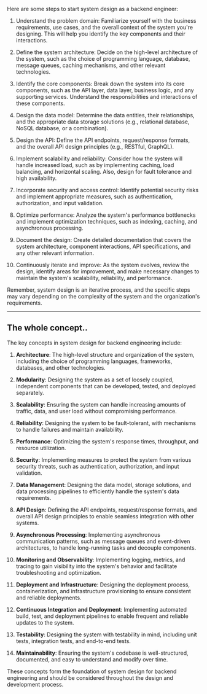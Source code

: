 Here are some steps to start system design as a backend engineer:

1. Understand the problem domain: Familiarize yourself with the business requirements, use cases, and the overall context of the system you're designing. This will help you identify the key components and their interactions.

2. Define the system architecture: Decide on the high-level architecture of the system, such as the choice of programming language, database, message queues, caching mechanisms, and other relevant technologies.

3. Identify the core components: Break down the system into its core components, such as the API layer, data layer, business logic, and any supporting services. Understand the responsibilities and interactions of these components.

4. Design the data model: Determine the data entities, their relationships, and the appropriate data storage solutions (e.g., relational database, NoSQL database, or a combination).

5. Design the API: Define the API endpoints, request/response formats, and the overall API design principles (e.g., RESTful, GraphQL).

6. Implement scalability and reliability: Consider how the system will handle increased load, such as by implementing caching, load balancing, and horizontal scaling. Also, design for fault tolerance and high availability.

7. Incorporate security and access control: Identify potential security risks and implement appropriate measures, such as authentication, authorization, and input validation.

8. Optimize performance: Analyze the system's performance bottlenecks and implement optimization techniques, such as indexing, caching, and asynchronous processing.

9. Document the design: Create detailed documentation that covers the system architecture, component interactions, API specifications, and any other relevant information.

10. Continuously iterate and improve: As the system evolves, review the design, identify areas for improvement, and make necessary changes to maintain the system's scalability, reliability, and performance.

Remember, system design is an iterative process, and the specific steps may vary depending on the complexity of the system and the organization's requirements.



---

## The whole concept.. 

The key concepts in system design for backend engineering include:

1. **Architecture**: The high-level structure and organization of the system, including the choice of programming languages, frameworks, databases, and other technologies.

2. **Modularity**: Designing the system as a set of loosely coupled, independent components that can be developed, tested, and deployed separately.

3. **Scalability**: Ensuring the system can handle increasing amounts of traffic, data, and user load without compromising performance.

4. **Reliability**: Designing the system to be fault-tolerant, with mechanisms to handle failures and maintain availability.

5. **Performance**: Optimizing the system's response times, throughput, and resource utilization.

6. **Security**: Implementing measures to protect the system from various security threats, such as authentication, authorization, and input validation.

7. **Data Management**: Designing the data model, storage solutions, and data processing pipelines to efficiently handle the system's data requirements.

8. **API Design**: Defining the API endpoints, request/response formats, and overall API design principles to enable seamless integration with other systems.

9. **Asynchronous Processing**: Implementing asynchronous communication patterns, such as message queues and event-driven architectures, to handle long-running tasks and decouple components.

10. **Monitoring and Observability**: Implementing logging, metrics, and tracing to gain visibility into the system's behavior and facilitate troubleshooting and optimization.

11. **Deployment and Infrastructure**: Designing the deployment process, containerization, and infrastructure provisioning to ensure consistent and reliable deployments.

12. **Continuous Integration and Deployment**: Implementing automated build, test, and deployment pipelines to enable frequent and reliable updates to the system.

13. **Testability**: Designing the system with testability in mind, including unit tests, integration tests, and end-to-end tests.

14. **Maintainability**: Ensuring the system's codebase is well-structured, documented, and easy to understand and modify over time.

These concepts form the foundation of system design for backend engineering and should be considered throughout the design and development process.
